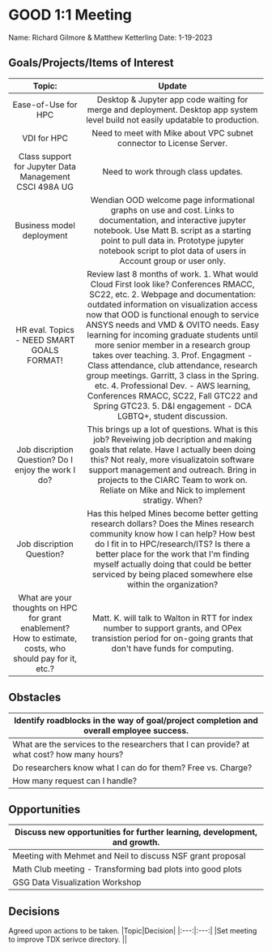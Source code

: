# GOOD 1:1 Meeting 
Name: Richard Gilmore & Matthew Ketterling
Date: 1-19-2023
## Goals/Projects/Items of Interest 
|Topic:|Update|
|:---:|:---:|
|Ease-of-Use for HPC| Desktop & Jupyter app code waiting for merge and deployment. Desktop app system level build not easily updatable to production.|
|VDI for HPC| Need to meet with Mike about VPC subnet connector to License Server.
|Class support for Jupyter Data Management CSCI 498A UG| Need to work through class updates.
|Business model deployment| Wendian OOD welcome page informational graphs on use and cost. Links to documentation, and interactive jupyter notebook. Use Matt B. script as a starting point to pull data in. Prototype jupyter notebook script to plot data of users in Account group or user only.
|HR eval. Topics - NEED SMART GOALS FORMAT! | Review last 8 months of work. 1. What would Cloud First look like? Conferences RMACC, SC22, etc. 2. Webpage and documentation: outdated information on visualization access now that OOD is functional enough to service ANSYS needs and VMD & OVITO needs. Easy learning for incoming graduate students until more senior member in a research group takes over teaching. 3. Prof. Engagment - Class attendance, club attendance, research group meetings. Garritt, 3 class in the Spring. etc. 4. Professional Dev. - AWS learning, Conferences RMACC, SC22, Fall GTC22 and Spring GTC23. 5.  D&I engagement - DCA LGBTQ+, student discussion.
|Job discription Question? Do I enjoy the work I do?| This brings up a lot of questions. What is this job? Reveiwing job decription and making goals that relate. Have I actually been doing this? Not realy, more visualizatoin software support management and outreach. Bring in projects to the CIARC Team to work on. Reliate on Mike and Nick to implement stratigy. When? 
|Job discription Question? | Has this helped Mines become better getting research dollars? Does the Mines research community know how I can help? How best do I fit in to HPC/research/ITS? Is there a better place for the work that I'm finding myself actually doing that could be better serviced by being placed somewhere else within the organization? 
|What are your thoughts on HPC for grant enablement?  How to estimate, costs, who should pay for it, etc.?| Matt. K. will talk to Walton in RTT for index number to support grants, and OPex transistion period for on-going grants that don't have funds for computing.


## Obstacles
|Identify roadblocks in the way of goal/project completion and overall employee success.|
|---|
|What are the services to the researchers that I can provide? at what cost? how many hours?
|Do researchers know what I can do for them? Free vs. Charge?|
|How many request can I handle?|Depends on if the software is build? depth and complexity of the model to load? Am I familar enough with the science domain to be useful.|


## Opportunities 
|Discuss new opportunities for further learning, development, and growth.|
|---|
|Meeting with Mehmet and Neil to discuss NSF grant proposal| HPC related sustainability life cycle. https://www.nsf.gov/pubs/2023/nsf23532/nsf23532.pdf and a paper on the topic: https://ieeexplore.ieee.org/document/9355319/references#references |
|Math Club meeting - Transforming bad plots into good plots| Dr. Sprinkle will demonstrate the process of transforming bad plots into good plots. https://github.com/brennansprinkle/MATLAB_Figures_Demo See TOOL Plot optics for 3d creation of spheres.
|GSG Data Visualization Workshop | Next week Mar-1-2023 Data Visualization: This workshop led by Isabella Mendoza from Graduate Student Government will cover the basics for making data easy to read and visually appealing. https://libcal.mines.edu/event/10095672 


## Decisions
Agreed upon actions to be taken.
|Topic|Decision|
|:---:|:---:|
|Set meeting to improve TDX serivce directory. ||

